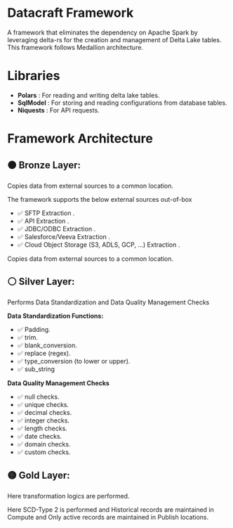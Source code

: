 # Datacraft Framework

A framework that eliminates the dependency on Apache Spark by leveraging delta-rs for the creation and management of Delta Lake tables. This framework follows Medallion architecture.

# Libraries

- **Polars** : For reading and writing delta lake tables.
- **SqlModel** : For storing and reading configurations from database tables.
- **Niquests** : For API requests.

# Framework Architecture

## 🟠 Bronze Layer:

Copies data from external sources to a common location.

The framework supports the below external sources out-of-box

- ✅ SFTP Extraction .
- ✅ API Extraction .
- ✅ JDBC/ODBC Extraction .
- ✅ Salesforce/Veeva Extraction .
- ✅ Cloud Object Storage (S3, ADLS, GCP, ...) Extraction .

Copies data from external sources to a common location.

## ⚪ Silver Layer:

Performs Data Standardization and Data Quality Management Checks

**Data Standardization Functions:**

- ✅ Padding.
- ✅ trim.
- ✅ blank_conversion.
- ✅ replace (regex).
- ✅ type_conversion (to lower or upper).
- ✅ sub_string

**Data Quality Management Checks**

- ✅ null checks.
- ✅ unique checks.
- ✅ decimal checks.
- ✅ integer checks.
- ✅ length checks.
- ✅ date checks.
- ✅ domain checks.
- ✅ custom checks.

## 🟡 Gold Layer:

Here transformation logics are performed.

Here SCD-Type 2 is performed and Historical records are maintained in Compute and Only active records are maintained in Publish locations.
